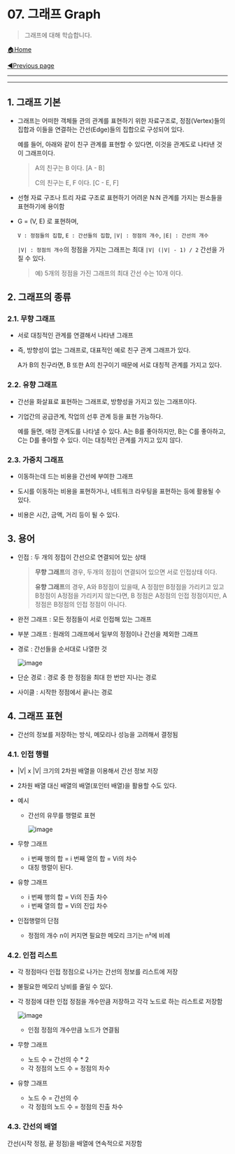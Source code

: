 # 07. 그래프 Graph

> 그래프에 대해 학습합니다.

[🏠Home](https://github.com/batboy118/Study_Note)

[◀Previous page ](./)

---

<!-- TOC -->

- - -

<!-- /TOC -->

## 1. 그래프 기본

- 그래프는 어떠한 객체들 관의 관계를 표현하기 위한 자료구조로, 정점(Vertex)들의 집합과 이들을 연결하는 간선(Edge)들의 집합으로 구성되어 있다.

  예를 들어, 아래와 같이 친구 관계를 표현할 수 있다면, 이것을 관계도로 나타낸 것이 그래프이다.

  > A의 친구는 B 이다. [A - B]
  >
  > C의 친구는 E, F 이다. [C - E, F]

- 선형 자료 구조나 트리 자료 구조로 표현하기 어려운 N:N 관계를 가지는 원소들을 표현하기에 용이함

- G = (V, E) 로 표현하며,

   `V : 정점들의 집합`, `E : 간선들의 집합`, `|V| : 정점의 개수`, `|E| : 간선의 개수`

   `|V| : 정점의 개수`의 정점을 가지는 그래프는 최대 `|V| (|V| - 1) / 2` 간선을 가질 수 있다.

  > 예) 5개의 정점을 가진 그래프의 최대 간선 수는 10개 이다.

## 2. 그래프의 종류

### 2.1. 무향 그래프

- 서로 대칭적인 관계를 연결해서 나타낸 그래프

- 즉, 방향성이 없는 그래프로, 대표적인 예로 친구 관계 그래프가 있다.

  A가 B의 친구라면, B 또한 A의 친구이기 때문에 서로 대칭적 관계를 가지고 있다.

### 2.2. 유향 그래프

- 간선을 화살표로 표현하는 그래프로, 방향성을 가지고 있는 그래프이다.

- 기업간의 공급관계, 작업의 선후 관계 등을 표현 가능하다.

  예를 들면, 애정 관계도를 나타낼 수 있다. A는 B를 좋아하지만, B는 C를 좋아하고, C는 D를 좋아할 수 있다. 이는 대칭적인 관계를 가지고 있지 않다.

### 2.3. 가중치 그래프

- 이동하는데 드는 비용을 간선에 부여한 그래프
- 도시를 이동하는 비용을 표현하거나, 네트워크 라우팅을 표현하는 등에 활용될 수 있다.

- 비용은 시간, 금액, 거리 등이 될 수 있다.

## 3. 용어

- 인접 : 두 개의 정접이 간선으로 연결되어 있는 상태

  >  **무향 그래프**의 경우, 두개의 정점이 연결되어 있으면 서로 인접상태 이다.
  >
  > **유향 그래프**의 경우, A와 B정점이 있을때, A 정점만 B정점을 가리키고 있고 B정점이 A정점을 가리키지 않는다면, B 정점은 A정점의 인접 정점이지만, A정점은 B정점의 인접 정점이 아니다.

- 완전 그래프 : 모든 정점들이 서로 인접해 있는 그래프

- 부분 그래프 : 원래의 그래프에서 일부의 정점이나 간선을 제외한 그래프

- 경로 : 간선들을 순서대로 나열한 것

  ![image](https://user-images.githubusercontent.com/53181778/77981468-91659c00-72f9-11ea-9d89-a6a9965da84d.png)

- 단순 경로 : 경로 중 한 정점을 최대 한 번만 지나는 경로

- 사이클 : 시작한 정점에서 끝나는 경로

## 4. 그래프 표현

- 간선의 정보를 저장하는 방식, 메모리나 성능을 고려해서 결정됨

### 4.1. 인접 행렬

- |V| x |V| 크기의 2차원 배열을 이용해서 간선 정보 저장

- 2차원 배열 대신 배열의 배열(포인터 배열)을 활용할 수도 있다.

- 예시

  - 간선의 유무를 행렬로 표현

    ![image](https://user-images.githubusercontent.com/53181778/77982762-a1cb4600-72fc-11ea-9804-d5ddb93f6d87.png)

- 무향 그래프

  - i 번째 행의 합 = i 번째 열의 합 = Vi의 차수
  - 대칭 행렬이 된다.

- 유향 그래프

  - i 번째 행의 합 = Vi의 진출 차수
  - i 번째 열의 합 = Vi의 진입 차수

- 인접행렬의 단점

  - 정점의 개수 n이 커지면 필요한 메모리 크기는 n²에 비례

### 4.2. 인접 리스트

- 각 정점마다 인접 정점으로 나가는 간선의 정보를 리스트에 저장

- 불필요한 메모리 낭비를 줄일 수 있다.

- 각 정점에 대한 인접 정점을 개수만큼 저장하고 각각 노드로 하는 리스트로 저장함

  ![image](https://user-images.githubusercontent.com/53181778/77988613-54ef6b80-730c-11ea-81df-be86c56cf575.png)

  - 인점 정점의 개수만큼 노드가 연결됨

- 무향 그래프

  - 노드 수 = 간선의 수 * 2
  - 각 정점의 노드 수 = 정점의 차수

- 유향 그래프

  - 노드 수 = 간선의 수
  - 각 정점의 노드 수 = 정점의 진출 차수

### 4.3. 간선의 배열

간선(시작 정점, 끝 정점)을 배열에 연속적으로 저장함

